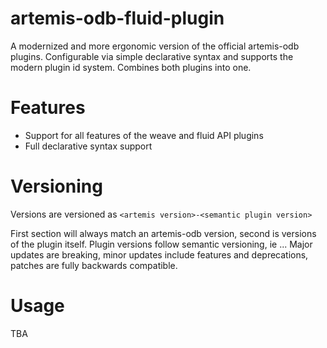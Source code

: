# artemis-odb-fluid-plugin

A modernized and more ergonomic version of the official artemis-odb plugins. Configurable via simple declarative syntax
and supports the modern plugin id system. Combines both plugins into one.

# Features

- Support for all features of the weave and fluid API plugins
- Full declarative syntax support

# Versioning

Versions are versioned as `<artemis version>-<semantic plugin version>`

First section will always match an artemis-odb version, second is versions of the plugin itself. Plugin versions follow
semantic versioning, ie <major>.<minor>.<patch>. Major updates are breaking, minor updates include features and
deprecations, patches are fully backwards compatible.

# Usage

TBA
